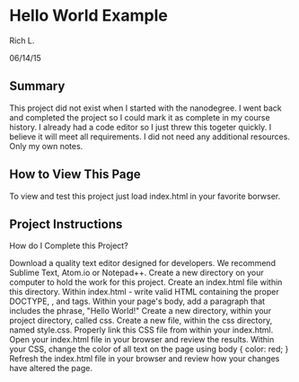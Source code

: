 Hello World Example
===================

Rich L.

06/14/15

Summary
-------

This project did not exist when I started with the nanodegree. I went back and completed the project so I could mark it as complete in my course history. I already had a code editor so I just threw this togeter quickly. I believe it will meet all requirements. I did not need any additional resources. Only my own notes.

How to View This Page
---------------------

To view and test this project just load index.html in your favorite borwser.


Project Instructions
--------------------

How do I Complete this Project?

Download a quality text editor designed for developers. We recommend Sublime Text, Atom.io or Notepad++.
Create a new directory on your computer to hold the work for this project.
Create an index.html file within this directory.
Within index.html - write valid HTML containing the proper DOCTYPE, <html>, <head> and <body> tags.
Within your page's body, add a paragraph that includes the phrase, "Hello World!"
Create a new directory, within your project directory, called css.
Create a new file, within the css directory, named style.css.
Properly link this CSS file from within your index.html.
Open your index.html file in your browser and review the results.
Within your CSS, change the color of all text on the page using body { color: red; }
Refresh the index.html file in your browser and review how your changes have altered the page.